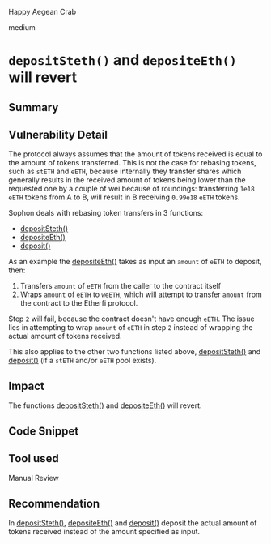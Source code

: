 Happy Aegean Crab

medium

# `depositSteth()` and `depositeEth()` will revert

## Summary

## Vulnerability Detail
The protocol always assumes that the amount of tokens received is equal to the amount of tokens transferred. 
This is not the case for rebasing tokens, such as `stETH` and `eETH`, because internally they transfer shares which generally results in the received amount of tokens being lower than the requested one by a couple of wei because of roundings: transferring `1e18` `eETH` tokens from A to B, will result in B receiving `0.99e18` `eETH` tokens.

Sophon deals with rebasing token transfers in 3 functions:
- [depositSteth()](https://github.com/sherlock-audit/2024-05-sophon/blob/main/farming-contracts/contracts/farm/SophonFarming.sol#L473)
- [depositeEth()](https://github.com/sherlock-audit/2024-05-sophon/blob/main/farming-contracts/contracts/farm/SophonFarming.sol#L488)
- [deposit()](https://github.com/sherlock-audit/2024-05-sophon/blob/main/farming-contracts/contracts/farm/SophonFarming.sol#L443)

As an example the [depositeEth()](https://github.com/sherlock-audit/2024-05-sophon/blob/main/farming-contracts/contracts/farm/SophonFarming.sol#L488) takes as input an `amount` of `eETH` to deposit, then:
1. Transfers `amount` of `eETH` from the caller to the contract itself
2. Wraps `amount` of `eETH` to `weETH`, which will attempt to transfer `amount` from the contract to the Etherfi protocol.

Step `2` will fail, because the contract doesn't have enough `eETH`. The issue lies in attempting to wrap `amount` of `eETH` in step `2` instead of wrapping the actual amount of tokens received. 

This also applies to the other two functions listed above, [depositSteth()](https://github.com/sherlock-audit/2024-05-sophon/blob/main/farming-contracts/contracts/farm/SophonFarming.sol#L473) and [deposit()](https://github.com/sherlock-audit/2024-05-sophon/blob/main/farming-contracts/contracts/farm/SophonFarming.sol#L443) (if a `stETH` and/or `eETH` pool exists).

## Impact

The functions [depositSteth()](https://github.com/sherlock-audit/2024-05-sophon/blob/main/farming-contracts/contracts/farm/SophonFarming.sol#L473) and [depositeEth()](https://github.com/sherlock-audit/2024-05-sophon/blob/main/farming-contracts/contracts/farm/SophonFarming.sol#L488) will revert.

## Code Snippet

## Tool used

Manual Review

## Recommendation
In [depositSteth()](https://github.com/sherlock-audit/2024-05-sophon/blob/main/farming-contracts/contracts/farm/SophonFarming.sol#L473), [depositeEth()](https://github.com/sherlock-audit/2024-05-sophon/blob/main/farming-contracts/contracts/farm/SophonFarming.sol#L488) and [deposit()](https://github.com/sherlock-audit/2024-05-sophon/blob/main/farming-contracts/contracts/farm/SophonFarming.sol#L443) deposit the actual amount of tokens received instead of the amount specified as input.